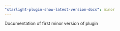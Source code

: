 ```yaml
---
"starlight-plugin-show-latest-version-docs": minor
---
```


Documentation of first minor version of plugin

